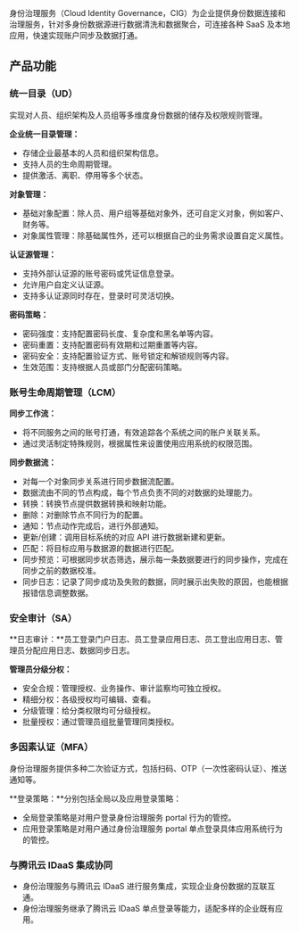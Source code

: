 身份治理服务（Cloud Identity Governance，CIG）为企业提供身份数据连接和治理服务，针对多身份数据源进行数据清洗和数据聚合，可连接各种 SaaS 及本地应用，快速实现账户同步及数据打通。

## 产品功能

### 统一目录（UD）

实现对人员、组织架构及人员组等多维度身份数据的储存及权限规则管理。

**企业统一目录管理：**
- 存储企业最基本的人员和组织架构信息。
- 支持人员的生命周期管理。
- 提供激活、离职、停用等多个状态。

**对象管理：**
- 基础对象配置：除人员、用户组等基础对象外，还可自定义对象，例如客户、财务等。
- 对象属性管理：除基础属性外，还可以根据自己的业务需求设置自定义属性。

**认证源管理：**
- 支持外部认证源的账号密码或凭证信息登录。
- 允许用户自定义认证源。
- 支持多认证源同时存在，登录时可灵活切换。

**密码策略：**
- 密码强度：支持配置密码长度、复杂度和黑名单等内容。
- 密码重置：支持配置密码有效期和过期重置等内容。
- 密码安全：支持配置验证方式、账号锁定和解锁规则等内容。
- 生效范围：支持根据人员或部门分配密码策略。

### 账号生命周期管理（LCM）

**同步工作流：**
- 将不同服务之间的账号打通，有效追踪各个系统之间的账户关联关系。
- 通过灵活制定特殊规则，根据属性来设置使用应用系统的权限范围。

**同步数据流：**
- 对每一个对象同步关系进行同步数据流配置。
- 数据流由不同的节点构成，每个节点负责不同的对数据的处理能力。
- 转换：转换节点提供数据转换和映射功能。
- 删除：对删除节点不同行为的配置。
- 通知：节点动作完成后，进行外部通知。
- 更新/创建：调用目标系统的对应 API 进行数据新建和更新。
- 匹配：将目标应用与数据源的数据进行匹配。
- 同步预览：可根据同步状态筛选，展示每一条数据要进行的同步操作，完成在同步之前的数据校准。
- 同步日志：记录了同步成功及失败的数据，同时展示出失败的原因，也能根据报错信息调整数据。

### 安全审计（SA）

**日志审计：**员工登录门户日志、员工登录应用日志、员工登出应用日志、管理员分配应用日志、数据同步日志。

**管理员分级分权：**
- 安全合规：管理授权、业务操作、审计监察均可独立授权。
- 精细分权：各级授权均可编辑、查看。
- 分级管理：给分类权限均可分级授权。
- 批量授权：通过管理员组批量管理同类授权。

### 多因素认证（MFA）

身份治理服务提供多种二次验证方式，包括扫码、OTP（一次性密码认证）、推送通知等。

**登录策略：**分别包括全局以及应用登录策略：
- 全局登录策略是对用户登录身份治理服务 portal 行为的管控。
- 应用登录策略是对用户通过身份治理服务 portal 单点登录具体应用系统行为的管控。

### 与腾讯云 IDaaS 集成协同

- 身份治理服务与腾讯云 IDaaS 进行服务集成，实现企业身份数据的互联互通。
- 身份治理服务继承了腾讯云 IDaaS 单点登录等能力，适配多样的企业既有应用。
